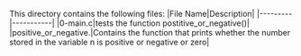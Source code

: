 This directory contains the following files:
|File Name|Description|
|---------|-----------|
|0-main.c|tests the function postitive_or_negative()|
|positive_or_negative.|Contains the function that prints  whether the number stored in the variable n is positive or negative or zero|

